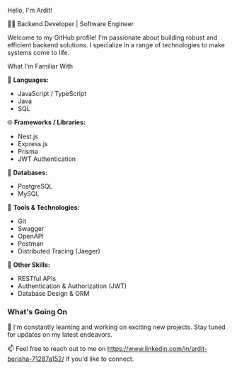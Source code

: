 Hello, I'm Ardit!

👨‍💻 Backend Developer | Software Engineer

Welcome to my GitHub profile! I'm passionate about building robust and efficient backend solutions. I specialize in a range of technologies to make systems come to life.

 What I'm Familiar With

🚀 **Languages:** 
- JavaScript / TypeScript
- Java
- SQL

🌐 **Frameworks / Libraries:** 
- Nest.js
- Express.js
- Prisma
- JWT Authentication

💾 **Databases:** 
- PostgreSQL
- MySQL

🔧 **Tools & Technologies:** 
- Git
 - Swagger
- OpenAPI
- Postman
- Distributed Tracing (Jaeger)

🌟 **Other Skills:** 
- RESTful APIs
- Authentication & Authorization (JWT)
- Database Design & ORM

### What's Going On

🌱 I'm constantly learning and working on exciting new projects. Stay tuned for updates on my latest endeavors.

📫 Feel free to reach out to me on  https://www.linkedin.com/in/ardit-berisha-71287a152/  if you'd like to connect.
